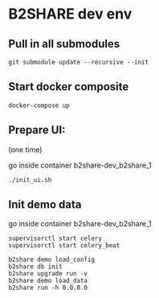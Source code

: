 # B2SHARE dev env

## Pull in all submodules

```
git submodule update --recursive --init
```

## Start docker composite

```
docker-compose up
```

## Prepare UI:
(one time)

go inside container b2share-dev_b2share_1


```
./init_ui.sh 
```

## Init demo data

go inside container b2share-dev_b2share_1

```
supervisorctl start celery
supervisorctl start celery_beat

b2share demo load_config
b2share db init
b2share upgrade run -v
b2share demo load_data
b2share run -h 0.0.0.0
```




